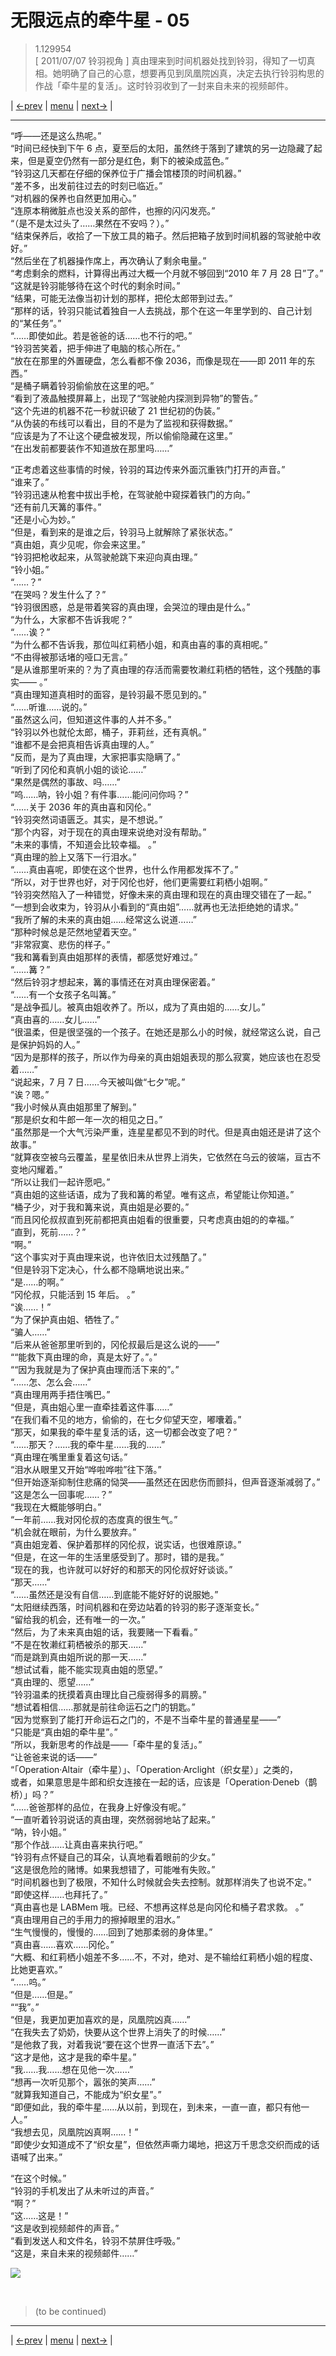 # 无限远点的牵牛星 - 05
> 1.129954  
> [ 2011/07/07 铃羽视角 ] 真由理来到时间机器处找到铃羽，得知了一切真相。她明确了自己的心意，想要再见到凤凰院凶真，决定去执行铃羽构思的作战「牵牛星的复活」。这时铃羽收到了一封来自未来的视频邮件。  

| [←prev](./0156) | [menu](../) | [next→](./0158) |

---

“呼——还是这么热呢。”  
“时间已经快到下午 6 点，夏至后的太阳，虽然终于落到了建筑的另一边隐藏了起来，但是夏空仍然有一部分是红色，剩下的被染成蓝色。”  
“铃羽这几天都在仔细的保养位于广播会馆楼顶的时间机器。”  
“差不多，出发前往过去的时刻已临近。”  
“对机器的保养也自然更加用心。”  
“连原本稍微脏点也没关系的部件，也擦的闪闪发亮。”  
“（是不是太过头了……果然在不安吗？）。”  
“结束保养后，收拾了一下放工具的箱子。然后把箱子放到时间机器的驾驶舱中收好。”  
“然后坐在了机器操作席上，再次确认了剩余电量。”  
“考虑剩余的燃料，计算得出再过大概一个月就不够回到“2010 年 7 月 28 日”了。”  
“这就是铃羽能够待在这个时代的剩余时间。”  
“结果，可能无法像当初计划的那样，把伦太郎带到过去。”  
“那样的话，铃羽只能试着独自一人去挑战，那个在这一年里学到的、自己计划的“某任务”。”  
“……即使如此。若是爸爸的话……也不行的吧。”  
“铃羽苦笑着，把手伸进了电脑的核心所在。”  
“放在在那里的外置硬盘，怎么看都不像 2036，而像是现在——即 2011 年的东西。”  
“是桶子瞒着铃羽偷偷放在这里的吧。”  
“看到了液晶触摸屏幕上，出现了“驾驶舱内探测到异物”的警告。”  
“这个先进的机器不花一秒就识破了 21 世纪初的伪装。”  
“从伪装的布线可以看出，目的不是为了监视和获得数据。”  
“应该是为了不让这个硬盘被发现，所以偷偷隐藏在这里。”  
“在出发前都要装作不知道放在那里吗……”  

“正考虑着这些事情的时候，铃羽的耳边传来外面沉重铁门打开的声音。”  
“谁来了。”  
“铃羽迅速从枪套中拔出手枪，在驾驶舱中窥探着铁门的方向。”  
“还有前几天篝的事件。”  
“还是小心为妙。”  
“但是，看到来的是谁之后，铃羽马上就解除了紧张状态。”  
“真由姐，真少见呢，你会来这里。”  
“铃羽把枪收起来，从驾驶舱跳下来迎向真由理。”  
“铃小姐。”  
“……？”  
“在哭吗？发生什么了？”  
“铃羽很困惑，总是带着笑容的真由理，会哭泣的理由是什么。”  
“为什么，大家都不告诉我呢？”  
“……诶？”  
“为什么都不告诉我，那位叫红莉栖小姐，和真由喜的事的真相呢。”  
“不由得被那话堵的哑口无言。”  
“是从谁那里听来的？为了真由理的存活而需要牧濑红莉栖的牺牲，这个残酷的事实—— 。”  
“真由理知道真相时的面容，是铃羽最不愿见到的。”  
“……听谁……说的。”  
“虽然这么问，但知道这件事的人并不多。”  
“铃羽以外也就伦太郎，桶子，菲莉丝，还有真帆。”  
“谁都不是会把真相告诉真由理的人。”  
“反而，是为了真由理，大家把事实隐瞒了。”  
“听到了冈伦和真帆小姐的谈论……”  
“果然是偶然的事故、吗……”  
“呜……呐，铃小姐？有件事……能问问你吗？”  
“……关于 2036 年的真由喜和冈伦。”  
“铃羽突然词语匮乏。其实，是不想说。”  
“那个内容，对于现在的真由理来说绝对没有帮助。”  
“未来的事情，不知道会比较幸福。 。”  
“真由理的脸上又落下一行泪水。”  
“……真由喜呢，即使在这个世界，也什么作用都发挥不了。”  
“所以，对于世界也好，对于冈伦也好，他们更需要红莉栖小姐啊。”  
“铃羽突然陷入了一种错觉，好像未来的真由理和现在的真由理交错在了一起。”  
“一想到会收束为，铃羽从小看到的“真由姐”……就再也无法拒绝她的请求。”  
“我所了解的未来的真由姐……经常这么说道……”  
“那种时候总是茫然地望着天空。”  
“非常寂寞、悲伤的样子。”  
“我和篝看到真由姐那样的表情，都感觉好难过。”  
“……篝？”  
“然后铃羽才想起来，篝的事情还在对真由理保密着。”  
“……有一个女孩子名叫篝。”  
“是战争孤儿。被真由姐收养了。所以，成为了真由姐的……女儿。”  
“真由喜的……女儿……”  
“很温柔，但是很坚强的一个孩子。在她还是那么小的时候，就经常这么说，自己是保护妈妈的人。”  
“因为是那样的孩子，所以作为母亲的真由姐姐表现的那么寂寞，她应该也在忍受着……”  
“说起来，7 月 7 日……今天被叫做“七夕”呢。”  
“诶？嗯。”  
“我小时候从真由姐那里了解到。”  
“那是织女和牛郎一年一次的相见之日。”  
“虽然那是一个大气污染严重，连星星都见不到的时代。但是真由姐还是讲了这个故事。”  
“就算夜空被乌云覆盖，星星依旧未从世界上消失，它依然在乌云的彼端，亘古不变地闪耀着。”  
“所以让我们一起许愿吧。”  
“真由姐的这些话语，成为了我和篝的希望。唯有这点，希望能让你知道。”  
“桶子少，对于我和篝来说，真由姐是必要的。”  
“而且冈伦叔叔直到死前都把真由姐看的很重要，只考虑真由姐的的幸福。”  
“直到，死前……？”  
“啊。”  
“这个事实对于真由理来说，也许依旧太过残酷了。”  
“但是铃羽下定决心，什么都不隐瞒地说出来。”  
“是……的啊。”  
“冈伦叔，只能活到 15 年后。 。”  
“诶……！”  
“为了保护真由姐、牺牲了。”  
“骗人……”  
“后来从爸爸那里听到的，冈伦叔最后是这么说的——”  
““能救下真由理的命，真是太好了。”。”  
““因为我就是为了保护真由理而活下来的”。”  
“……怎、怎么会……”  
“真由理用两手捂住嘴巴。”  
“但是，真由姐心里一直牵挂着这件事……”  
“在我们看不见的地方，偷偷的，在七夕仰望天空，嘟囔着。”  
“那天，如果我的牵牛星复活的话，这一切都会改变了吧？”  
“……那天？……我的牵牛星……我的……”  
“真由理在嘴里重复着这句话。”  
“泪水从眼里又开始“哗啦哗啦”往下落。”  
“但开始逐渐抑制住悲痛的恸哭——虽然还在因悲伤而颤抖，但声音逐渐减弱了。”  
“这是怎么一回事呢……？”  
“我现在大概能够明白。”  
“一年前……我对冈伦叔的态度真的很生气。”  
“机会就在眼前，为什么要放弃。”  
“真由姐宠着、保护着那样的冈伦叔，说实话，也很难原谅。”  
“但是，在这一年的生活里感受到了。那时，错的是我。”  
“现在的我，也许就可以好好的和那天的冈伦叔好好谈谈。”  
“那天……”  
“……虽然还是没有自信……到底能不能好好的说服她。”  
“太阳继续西落，时间机器和在旁边站着的铃羽的影子逐渐变长。”  
“留给我的机会，还有唯一的一次。”  
“然后，为了未来真由姐的话，我要赌一下看看。”  
“不是在牧濑红莉栖被杀的那天……”  
“而是跳到真由姐所说的那一天……”  
“想试试看，能不能实现真由姐的愿望。”  
“真由理的、愿望……”  
“铃羽温柔的抚摸着真由理比自己瘦弱得多的肩膀。”  
“想试着相信……那就是前往命运石之门的钥匙。”  
“因为觉察到了能打开命运石之门的，不是不当牵牛星的普通星星——”  
“只能是“真由姐的牵牛星”。”  
“所以，我新思考的作战是——「牵牛星的复活」。”  
“让爸爸来说的话——”  
“「Operation·Altair（牵牛星）」、「Operation·Arclight（织女星）」之类的，  
 或者，如果意思是牛郎和织女连接在一起的话，应该是「Operation·Deneb（鹊桥）」吗？”  
“……爸爸那样的品位，在我身上好像没有呢。”  
“一直听着铃羽说话的真由理，突然弱弱地站了起来。”  
“呐，铃小姐。”  
“那个作战……让真由喜来执行吧。”  
“铃羽有点怀疑自己的耳朵，认真地看着眼前的少女。”  
“这是很危险的赌博。如果我想错了，可能唯有失败。”  
“时间机器也到了极限，不知什么时候就会失去控制。就那样消失了也说不定。”  
“即使这样……也拜托了。”  
“真由喜也是 LABMem 哦。已经、不想再这样总是向冈伦和桶子君求救。 。”  
“真由理用自己的手用力的擦掉眼里的泪水。”  
“生气慢慢的，慢慢的……回到了她那柔弱的身体里。”  
“真由喜……喜欢……冈伦。”  
“大概、和红莉栖小姐差不多……不，不对，绝对、是不输给红莉栖小姐的程度、比她更喜欢。”  
“……呜。”  
“但是……但是。”  
““我”。”  
“但是，我更加更加喜欢的是，凤凰院凶真……”  
“在我失去了奶奶，快要从这个世界上消失了的时候……”  
“是他救了我，对着我说“要在这个世界一直活下去”。”  
“这才是他，这才是我的牵牛星。”  
“我……我……想在见他一次……”  
“想再一次听见那个，嚣张的笑声……”  
“就算我知道自己，不能成为“织女星”。”  
“即便如此，我的牵牛星……从以前，到现在，到未来，一直一直，都只有他一人。”  
“我想去见，凤凰院凶真啊……！”  
“即使少女知道成不了“织女星”，但依然声嘶力竭地，把这万千思念交织而成的话语喊了出来。”  

“在这个时候。”  
“铃羽的手机发出了从未听过的声音。”  
“啊？”  
“这……这是！”  
“这是收到视频邮件的声音。”  
“看到发送人和文件名，铃羽不禁屏住呼吸。”  
“这是，来自未来的视频邮件……”  

![](../static/image/0157-1.png)


<br/>

> (to be continued)

---

| [←prev](./0156) | [menu](../) | [next→](./0158) |
